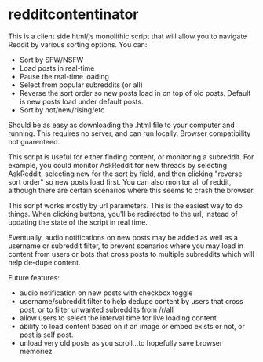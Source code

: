 # redditcontentinator

This is a client side html/js monolithic script that will allow you to navigate Reddit by various sorting options. You can:
 - Sort by SFW/NSFW
 - Load posts in real-time
 - Pause the real-time loading
 - Select from popular subreddits (or all)
 - Reverse the sort order so new posts load in on top of old posts. Default is new posts load under default posts.
 - Sort by hot/new/rising/etc
  
Should be as easy as downloading the .html file to your computer and running. This requires no server, and can run locally. Browser compatibility not guarenteed.

This script is useful for either finding content, or monitoring a subreddit. For example, you could monitor AskReddit for new threads by selecting AskReddit, selecting new for the sort by field, and then clicking "reverse sort order" so new posts load first. You can also monitor all of reddit, although there are certain scenarios where this seems to crash the browser.


This script works mostly by url parameters. This is the easiest way to do things. When clicking buttons, you'll be redirected to the url, instead of updating the state of the script in real time.

Eventually, audio notifications on new posts may be added as well as a username or subreddit filter, to prevent scenarios where you may load in content from users or bots that cross posts to multiple subreddits which will help de-dupe content.

Future features:
 - audio notification on new posts with checkbox toggle
 - username/subreddit filter to help dedupe content by users that cross post, or to filter unwanted subreddits from /r/all
 - allow users to select the interval time for live loading content
 - ability to load content based on if an image or embed exists or not, or post is self post.
 - unload very old posts as you scroll...to hopefully save browser memoriez
